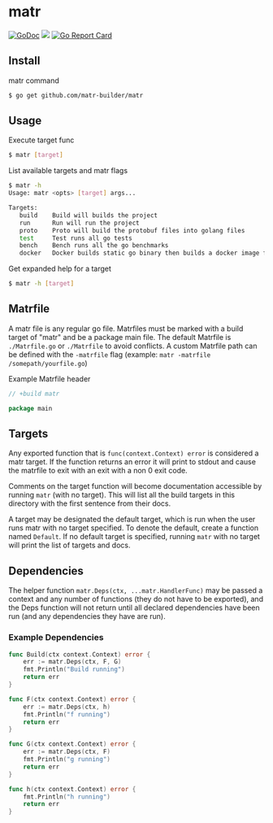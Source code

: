 # matr

[![GoDoc](https://godoc.org/github.com/matr-builder/matr?status.svg)](https://godoc.org/github.com/matr-builder/matr)
![](https://img.shields.io/badge/license-MIT-blue.svg)
[![Go Report Card](https://goreportcard.com/badge/github.com/matr-builder/matr)](https://goreportcard.com/report/github.com/matr-builder/matr)

## Install

matr command

```bash
$ go get github.com/matr-builder/matr
```

## Usage

Execute target func

```bash
$ matr [target]
```

List available targets and matr flags

```bash
$ matr -h
Usage: matr <opts> [target] args...

Targets:
   build    Build will builds the project
   run      Run will run the project
   proto    Proto will build the protobuf files into golang files
   test     Test runs all go tests
   bench    Bench runs all the go benchmarks
   docker   Docker builds static go binary then builds a docker image for it
```

Get expanded help for a target

```bash
$ matr -h [target]
```

## Matrfile

A matr file is any regular go file. Matrfiles must be marked with a build target of "matr"
and be a package main file. The default Matrfile is `./Matrfile.go` or `./Matrfile` to avoid
conflicts. A custom Matrfile path can be defined with the `-matrfile` flag (example: `matr -matrfile /somepath/yourfile.go`)

Example Matrfile header

```go
// +build matr

package main
```

## Targets

Any exported function that is `func(context.Context) error` is considered a
matr target. If the function returns an error it will print to stdout and cause the matrfile
to exit with an exit with a non 0 exit code.

Comments on the target function will become documentation accessible by running
`matr` (with no target). This will list all the build targets in this directory with the first
sentence from their docs.

A target may be designated the default target, which is run when the user runs
matr with no target specified. To denote the default, create a function named `Default`.
If no default target is specified, running `matr` with no target will print the list of targets
and docs.

## Dependencies

The helper function `matr.Deps(ctx, ...matr.HandlerFunc)` may be passed a context and any number of
functions (they do not have to be exported), and the Deps function will not return until all
declared dependencies have been run (and any dependencies they have are run).

### Example Dependencies

```go
func Build(ctx context.Context) error {
    err := matr.Deps(ctx, F, G)
    fmt.Println("Build running")
    return err
}

func F(ctx context.Context) error {
    err := matr.Deps(ctx, h)
    fmt.Println("f running")
    return err
}

func G(ctx context.Context) error {
    err := matr.Deps(ctx, F)
    fmt.Println("g running")
    return err
}

func h(ctx context.Context) error {
    fmt.Println("h running")
    return err
}
```
